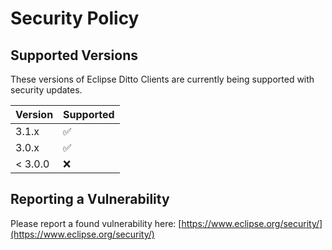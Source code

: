 # Security Policy

## Supported Versions

These versions of Eclipse Ditto Clients are currently being supported with security updates.

| Version | Supported          |
|---------| ------------------ |
| 3.1.x   | :white_check_mark: |
| 3.0.x   | :white_check_mark: |
| < 3.0.0 | :x:                |

## Reporting a Vulnerability

Please report a found vulnerability here: [https://www.eclipse.org/security/](https://www.eclipse.org/security/)
